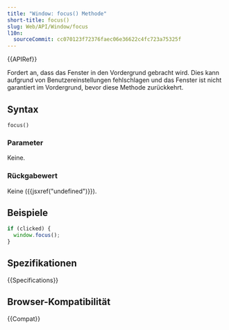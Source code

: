 ```yaml
---
title: "Window: focus() Methode"
short-title: focus()
slug: Web/API/Window/focus
l10n:
  sourceCommit: cc070123f72376faec06e36622c4fc723a75325f
---
```


{{APIRef}}

Fordert an, dass das Fenster in den Vordergrund gebracht wird. Dies kann aufgrund von Benutzereinstellungen fehlschlagen und das Fenster ist nicht garantiert im Vordergrund, bevor diese Methode zurückkehrt.

## Syntax

```js-nolint
focus()
```

### Parameter

Keine.

### Rückgabewert

Keine ({{jsxref("undefined")}}).

## Beispiele

```js
if (clicked) {
  window.focus();
}
```

## Spezifikationen

{{Specifications}}

## Browser-Kompatibilität

{{Compat}}

